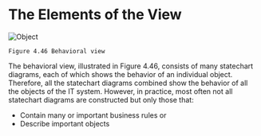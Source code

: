 # The Elements of the View

![Object](images/Object.jpg)

	Figure 4.46 Behavioral view

The behavioral view, illustrated in Figure 4.46, consists of many statechart diagrams, each of which shows the behavior of an individual object. Therefore, all the statechart diagrams combined show the behavior of all the objects of the IT system. However, in practice, most often not all statechart diagrams are constructed but only those that:

 * Contain many or important business rules or
 * Describe important objects
